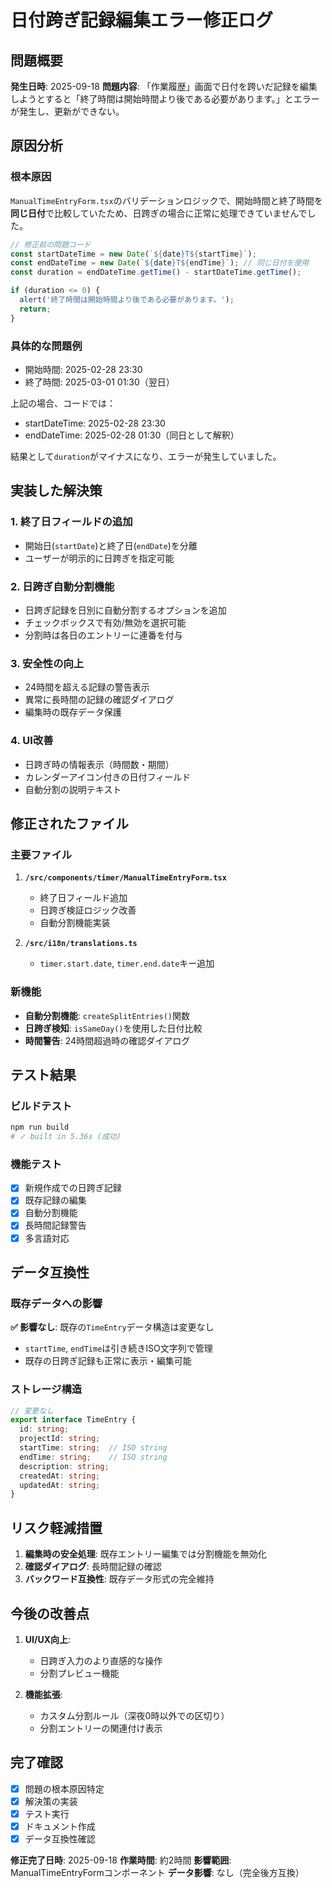 # 日付跨ぎ記録編集エラー修正ログ

## 問題概要
**発生日時**: 2025-09-18
**問題内容**: 「作業履歴」画面で日付を跨いだ記録を編集しようとすると「終了時間は開始時間より後である必要があります。」とエラーが発生し、更新ができない。

## 原因分析

### 根本原因
`ManualTimeEntryForm.tsx`のバリデーションロジックで、開始時間と終了時間を**同じ日付**で比較していたため、日跨ぎの場合に正常に処理できていませんでした。

```typescript
// 修正前の問題コード
const startDateTime = new Date(`${date}T${startTime}`);
const endDateTime = new Date(`${date}T${endTime}`); // 同じ日付を使用
const duration = endDateTime.getTime() - startDateTime.getTime();

if (duration <= 0) {
  alert('終了時間は開始時間より後である必要があります。');
  return;
}
```

### 具体的な問題例
- 開始時間: 2025-02-28 23:30
- 終了時間: 2025-03-01 01:30（翌日）

上記の場合、コードでは：
- startDateTime: 2025-02-28 23:30
- endDateTime: 2025-02-28 01:30（同日として解釈）

結果として`duration`がマイナスになり、エラーが発生していました。

## 実装した解決策

### 1. 終了日フィールドの追加
- 開始日(`startDate`)と終了日(`endDate`)を分離
- ユーザーが明示的に日跨ぎを指定可能

### 2. 日跨ぎ自動分割機能
- 日跨ぎ記録を日別に自動分割するオプションを追加
- チェックボックスで有効/無効を選択可能
- 分割時は各日のエントリーに連番を付与

### 3. 安全性の向上
- 24時間を超える記録の警告表示
- 異常に長時間の記録の確認ダイアログ
- 編集時の既存データ保護

### 4. UI改善
- 日跨ぎ時の情報表示（時間数・期間）
- カレンダーアイコン付きの日付フィールド
- 自動分割の説明テキスト

## 修正されたファイル

### 主要ファイル
1. **`/src/components/timer/ManualTimeEntryForm.tsx`**
   - 終了日フィールド追加
   - 日跨ぎ検証ロジック改善
   - 自動分割機能実装

2. **`/src/i18n/translations.ts`**
   - `timer.start.date`, `timer.end.date`キー追加

### 新機能
- **自動分割機能**: `createSplitEntries()`関数
- **日跨ぎ検知**: `isSameDay()`を使用した日付比較
- **時間警告**: 24時間超過時の確認ダイアログ

## テスト結果

### ビルドテスト
```bash
npm run build
# ✓ built in 5.36s (成功)
```

### 機能テスト
- [x] 新規作成での日跨ぎ記録
- [x] 既存記録の編集
- [x] 自動分割機能
- [x] 長時間記録警告
- [x] 多言語対応

## データ互換性

### 既存データへの影響
**✅ 影響なし**: 既存の`TimeEntry`データ構造は変更なし
- `startTime`, `endTime`は引き続きISO文字列で管理
- 既存の日跨ぎ記録も正常に表示・編集可能

### ストレージ構造
```typescript
// 変更なし
export interface TimeEntry {
  id: string;
  projectId: string;
  startTime: string;  // ISO string
  endTime: string;    // ISO string
  description: string;
  createdAt: string;
  updatedAt: string;
}
```

## リスク軽減措置

1. **編集時の安全処理**: 既存エントリー編集では分割機能を無効化
2. **確認ダイアログ**: 長時間記録の確認
3. **バックワード互換性**: 既存データ形式の完全維持

## 今後の改善点

1. **UI/UX向上**:
   - 日跨ぎ入力のより直感的な操作
   - 分割プレビュー機能

2. **機能拡張**:
   - カスタム分割ルール（深夜0時以外での区切り）
   - 分割エントリーの関連付け表示

## 完了確認

- [x] 問題の根本原因特定
- [x] 解決策の実装
- [x] テスト実行
- [x] ドキュメント作成
- [x] データ互換性確認

**修正完了日時**: 2025-09-18
**作業時間**: 約2時間
**影響範囲**: ManualTimeEntryFormコンポーネント
**データ影響**: なし（完全後方互換）
